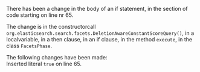 There has been a change in the body of an if statement, in the section of code starting on line nr 65.
  
The change is in the constructorcall ```org.elasticsearch.search.facets.DeletionAwareConstantScoreQuery()```, in a localvariable, in a then clause, in an if clause, in the method ```execute```, in the class ```FacetsPhase```.
  
The following changes have been made:  
Inserted literal ```true``` on line 65.  

